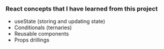 ### React concepts that I have learned from this project
- useState (storing and updating state)
- Conditionals (ternaries)
- Reusable components
- Props drillings